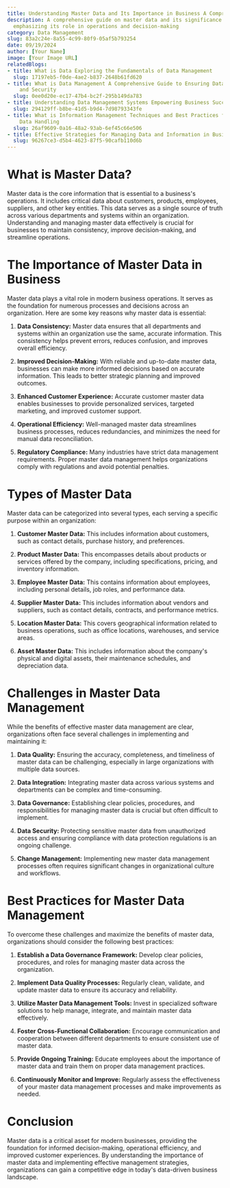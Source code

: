 ```yaml
---
title: Understanding Master Data and Its Importance in Business A Comprehensive Guide
description: A comprehensive guide on master data and its significance for businesses,
  emphasizing its role in operations and decision-making
category: Data Management
slug: 83a2c24e-8a55-4c99-80f9-05af5b793254
date: 09/19/2024
author: [Your Name]
image: [Your Image URL]
relatedBlogs:
- title: What is Data Exploring the Fundamentals of Data Management
  slug: 17197eb5-f0de-4ae2-b837-2648b61fd620
- title: What is Data Management A Comprehensive Guide to Ensuring Data Integrity
    and Security
  slug: 0ee0d20e-ec17-47b4-bc2f-295b149da783
- title: Understanding Data Management Systems Empowering Business Success
  slug: 294129ff-b8be-41d5-b9d4-7d98793343fe
- title: What is Information Management Techniques and Best Practices for Effective
    Data Handling
  slug: 26af9609-0a16-48a2-93ab-6ef45c66e506
- title: Effective Strategies for Managing Data and Information in Business
  slug: 96267ce3-d5b4-4623-87f5-90cafb110d6b
---
```


# What is Master Data?

Master data is the core information that is essential to a business's operations. It includes critical data about customers, products, employees, suppliers, and other key entities. This data serves as a single source of truth across various departments and systems within an organization. Understanding and managing master data effectively is crucial for businesses to maintain consistency, improve decision-making, and streamline operations.

# The Importance of Master Data in Business

Master data plays a vital role in modern business operations. It serves as the foundation for numerous processes and decisions across an organization. Here are some key reasons why master data is essential:

1. **Data Consistency:** Master data ensures that all departments and systems within an organization use the same, accurate information. This consistency helps prevent errors, reduces confusion, and improves overall efficiency.

2. **Improved Decision-Making:** With reliable and up-to-date master data, businesses can make more informed decisions based on accurate information. This leads to better strategic planning and improved outcomes.

3. **Enhanced Customer Experience:** Accurate customer master data enables businesses to provide personalized services, targeted marketing, and improved customer support.

4. **Operational Efficiency:** Well-managed master data streamlines business processes, reduces redundancies, and minimizes the need for manual data reconciliation.

5. **Regulatory Compliance:** Many industries have strict data management requirements. Proper master data management helps organizations comply with regulations and avoid potential penalties.

# Types of Master Data

Master data can be categorized into several types, each serving a specific purpose within an organization:

1. **Customer Master Data:** This includes information about customers, such as contact details, purchase history, and preferences.

2. **Product Master Data:** This encompasses details about products or services offered by the company, including specifications, pricing, and inventory information.

3. **Employee Master Data:** This contains information about employees, including personal details, job roles, and performance data.

4. **Supplier Master Data:** This includes information about vendors and suppliers, such as contact details, contracts, and performance metrics.

5. **Location Master Data:** This covers geographical information related to business operations, such as office locations, warehouses, and service areas.

6. **Asset Master Data:** This includes information about the company's physical and digital assets, their maintenance schedules, and depreciation data.

# Challenges in Master Data Management

While the benefits of effective master data management are clear, organizations often face several challenges in implementing and maintaining it:

1. **Data Quality:** Ensuring the accuracy, completeness, and timeliness of master data can be challenging, especially in large organizations with multiple data sources.

2. **Data Integration:** Integrating master data across various systems and departments can be complex and time-consuming.

3. **Data Governance:** Establishing clear policies, procedures, and responsibilities for managing master data is crucial but often difficult to implement.

4. **Data Security:** Protecting sensitive master data from unauthorized access and ensuring compliance with data protection regulations is an ongoing challenge.

5. **Change Management:** Implementing new master data management processes often requires significant changes in organizational culture and workflows.

# Best Practices for Master Data Management

To overcome these challenges and maximize the benefits of master data, organizations should consider the following best practices:

1. **Establish a Data Governance Framework:** Develop clear policies, procedures, and roles for managing master data across the organization.

2. **Implement Data Quality Processes:** Regularly clean, validate, and update master data to ensure its accuracy and reliability.

3. **Utilize Master Data Management Tools:** Invest in specialized software solutions to help manage, integrate, and maintain master data effectively.

4. **Foster Cross-Functional Collaboration:** Encourage communication and cooperation between different departments to ensure consistent use of master data.

5. **Provide Ongoing Training:** Educate employees about the importance of master data and train them on proper data management practices.

6. **Continuously Monitor and Improve:** Regularly assess the effectiveness of your master data management processes and make improvements as needed.

# Conclusion

Master data is a critical asset for modern businesses, providing the foundation for informed decision-making, operational efficiency, and improved customer experiences. By understanding the importance of master data and implementing effective management strategies, organizations can gain a competitive edge in today's data-driven business landscape.